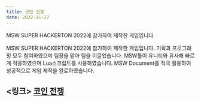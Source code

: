 ```yaml
---
title: 코인 전쟁
date: 2022-11-27
---
```

MSW SUPER HACKERTON 2022에 참가하여 제작한 게임입니다.
<!--more-->

MSW SUPER HACKERTON 2022에 참가하여 제작한 게임입니다. 기획과 프로그래밍 모두 참여하였으며 팀장을 맡아 팀을 이끌었습니다. MSW툴이 유니티와 유사해 빠르게 적응하였으며 Lua스크립트를 사용하였습니다. MSW Document를 적극 활용하여 성공적으로 게임 제작을 완료하였습니다.

<링크>
[코인 전쟁](https://maplestoryworlds.nexon.com/ko/play/05025fe575804c14a173169153a48808/comment?utm_source=google_rsa&utm_medium=cpc&utm_campaign=nxk_msw_sus2_mapleland_rsa_pc&utm_term=sus2_mapleland_rsa_pc_brand&utm_content=keyword_c)
---

